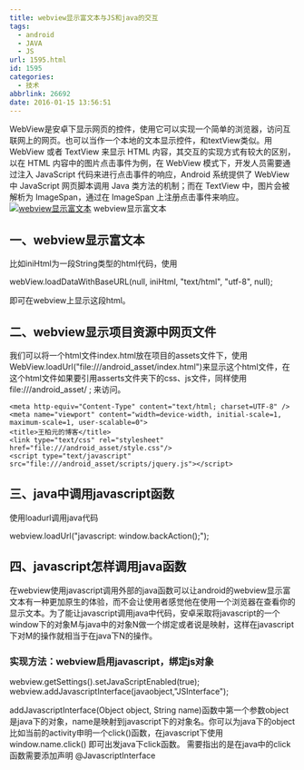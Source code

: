 ```yaml
---
title: webview显示富文本与JS和java的交互
tags:
  - android
  - JAVA
  - JS
url: 1595.html
id: 1595
categories:
  - 技术
abbrlink: 26692
date: 2016-01-15 13:56:51
---
```


WebView是安卓下显示网页的控件，使用它可以实现一个简单的浏览器，访问互联网上的网页。也可以当作一个本地的文本显示控件，和textView类似。用 WebView 或者 TextView 来显示 HTML 内容，其交互的实现方式有较大的区别，以在 HTML 内容中的图片点击事件为例，在 WebView 模式下，开发人员需要通过注入 JavaScript 代码来进行点击事件的响应，Android 系统提供了 WebView 中 JavaScript 网页脚本调用 Java 类方法的机制；而在 TextView 中，图片会被解析为 ImageSpan，通过在 ImageSpan 上注册点击事件来响应。 [![webview显示富文本](http://baiyuan.wang/wp-content/uploads/2016/01/baiyuan.wang_2016-01-15_13-54-57.jpg)](http://baiyuan.wang/wp-content/uploads/2016/01/baiyuan.wang_2016-01-15_13-54-57.jpg) webview显示富文本  

一、webview显示富文本
--------------

比如iniHtml为一段String类型的html代码，使用

webView.loadDataWithBaseURL(null, iniHtml, "text/html", "utf-8", null);

即可在webview上显示这段html。  

二、webview显示项目资源中网页文件
--------------------

我们可以将一个html文件index.html放在项目的assets文件下，使用WebView.loadUrl("file:///android_asset/index.html")来显示这个html文件，在这个html文件如果要引用asserts文件夹下的css、js文件，同样使用file:///android_asset/ ; 来访问。

	<meta http-equiv="Content-Type" content="text/html; charset=UTF-8" />
	<meta name="viewport" content="width=device-width, initial-scale=1, maximum-scale=1, user-scalable=0">
	<title>王柏元的博客</title>
	<link type="text/css" rel="stylesheet" href="file:///android_asset/style.css"/>
    <script type="text/javascript" src="file:///android_asset/scripts/jquery.js"></script>

三、java中调用javascript函数
---------------------

使用loadurl调用java代码

webview.loadUrl("javascript: window.backAction();");

四、javascript怎样调用java函数
----------------------

在webview使用javascript调用外部的java函数可以让android的webview显示富文本有一种更加原生的体验，而不会让使用者感觉他在使用一个浏览器在查看你的显示文本。为了能让javascript调用java中代码，安卓采取将javascript的一个window下的对象M与java中的对象N做一个绑定或者说是映射，这样在javascript下对M的操作就相当于在java下N的操作。

### 实现方法：webview启用javascript，绑定js对象

webview.getSettings().setJavaScriptEnabled(true);
webview.addJavascriptInterface(javaobject,"JSInterface");

addJavascriptInterface(Object object, String name)函数中第一个参数object是java下的对象，name是映射到javascript下的对象名。你可以为java下的object比如当前的activity申明一个click()函数，在javascript下使用window.name.click() 即可出发java下click函数。 需要指出的是在java中的click函数需要添加声明 @JavascriptInterface